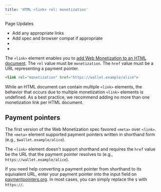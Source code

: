 ```yaml
---
title: 'HTML <link> rel: monetization'
---
```


<div class="draft"><div class="title">Page Updates</div><ul><li>Add any appropriate links</li><li>Add spec and browser compat if appropriate</li><li></li><li></li></ul></div>

The `<link>` element enables you to [add Web Monetization to an HTML document](/docs/guides/monetize-page). The `rel` value must be `monetization`. The `href` value must be a URL representing a payment pointer. 

```html
<link rel="monetization" href="https://wallet.example/alice">
```

While an HTML document can contain multiple `<link>` elements, the behavior that occurs due to multiple monetization `<link>` elements is undefined. As a best practice, we recommend adding no more than one monetization link per HTML document.

## Payment pointers

The first version of the Web Monetization spec favored `<meta>` over `<link>`. The `<meta>` element supported payment pointers written in shorthand form (e.g., `$wallet.example/alice`). 

The `<link>` element doesn't support shorthand and requires the `href` value be the URL that the payment pointer resolves to (e.g., `https://wallet.example/alice`).

If you need help converting a payment pointer from shorthand to its equivalent URL, enter your payment pointer into the input field on <a href="https://paymentpointers.org" target="_blank">paymentpointers.org</a>. In most cases, you can simply replace the `$` with `https://`. 